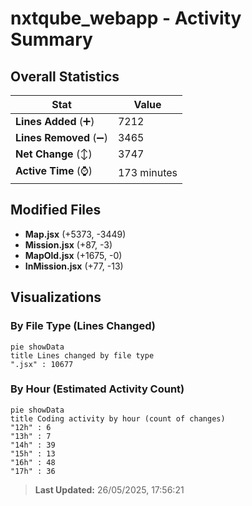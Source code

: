 # nxtqube_webapp - Activity Summary 

## Overall Statistics

| Stat                   | Value                                                             |
| ---------------------- | ----------------------------------------------------------------- |
| **Lines Added** (➕)   | 7212                                          |
| **Lines Removed** (➖) | 3465                                        |
| **Net Change** (↕)    | 3747                |
| **Active Time** (⌚)   | 173 minutes |


## Modified Files
- **Map.jsx** (+5373, -3449)
- **Mission.jsx** (+87, -3)
- **MapOld.jsx** (+1675, -0)
- **InMission.jsx** (+77, -13)

## Visualizations

### By File Type (Lines Changed)

```mermaid
pie showData
title Lines changed by file type
".jsx" : 10677
```

### By Hour (Estimated Activity Count)

```mermaid
pie showData
title Coding activity by hour (count of changes)
"12h" : 6
"13h" : 7
"14h" : 39
"15h" : 13
"16h" : 48
"17h" : 36
```


> **Last Updated:** 26/05/2025, 17:56:21